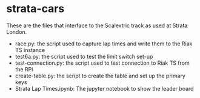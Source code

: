 # strata-cars

These are the files that interface to the Scalextric track as used at Strata London.

*  race.py:  the script used to capture lap times and write them to the Riak TS instance
*  test6a.py:  the script used to test the limit switch set-up
*  test-connection.py: the script used to test connection to Riak TS from the RPi
*  create-table.py:  the script to create the table and set up the primary keys
*  Strata Lap Times.ipynb:  The jupyter notebook to show the leader board
